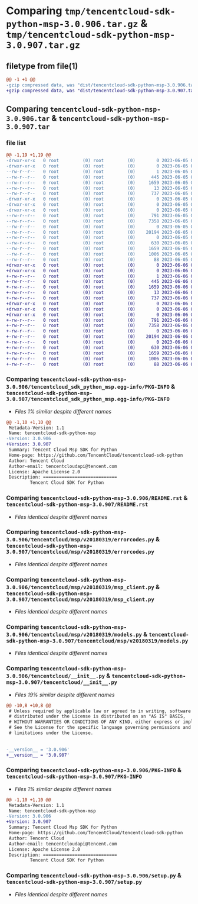 # Comparing `tmp/tencentcloud-sdk-python-msp-3.0.906.tar.gz` & `tmp/tencentcloud-sdk-python-msp-3.0.907.tar.gz`

## filetype from file(1)

```diff
@@ -1 +1 @@
-gzip compressed data, was "dist/tencentcloud-sdk-python-msp-3.0.906.tar", last modified: Mon Jun  5 00:39:02 2023, max compression
+gzip compressed data, was "dist/tencentcloud-sdk-python-msp-3.0.907.tar", last modified: Tue Jun  6 02:31:20 2023, max compression
```

## Comparing `tencentcloud-sdk-python-msp-3.0.906.tar` & `tencentcloud-sdk-python-msp-3.0.907.tar`

### file list

```diff
@@ -1,19 +1,19 @@
-drwxr-xr-x   0 root         (0) root         (0)        0 2023-06-05 00:39:02.000000 tencentcloud-sdk-python-msp-3.0.906/
-drwxr-xr-x   0 root         (0) root         (0)        0 2023-06-05 00:39:02.000000 tencentcloud-sdk-python-msp-3.0.906/tencentcloud_sdk_python_msp.egg-info/
--rw-r--r--   0 root         (0) root         (0)        1 2023-06-05 00:39:02.000000 tencentcloud-sdk-python-msp-3.0.906/tencentcloud_sdk_python_msp.egg-info/dependency_links.txt
--rw-r--r--   0 root         (0) root         (0)      445 2023-06-05 00:39:02.000000 tencentcloud-sdk-python-msp-3.0.906/tencentcloud_sdk_python_msp.egg-info/SOURCES.txt
--rw-r--r--   0 root         (0) root         (0)     1659 2023-06-05 00:39:02.000000 tencentcloud-sdk-python-msp-3.0.906/tencentcloud_sdk_python_msp.egg-info/PKG-INFO
--rw-r--r--   0 root         (0) root         (0)       13 2023-06-05 00:39:02.000000 tencentcloud-sdk-python-msp-3.0.906/tencentcloud_sdk_python_msp.egg-info/top_level.txt
--rw-r--r--   0 root         (0) root         (0)      737 2023-06-05 00:39:01.000000 tencentcloud-sdk-python-msp-3.0.906/README.rst
-drwxr-xr-x   0 root         (0) root         (0)        0 2023-06-05 00:39:02.000000 tencentcloud-sdk-python-msp-3.0.906/tencentcloud/
-drwxr-xr-x   0 root         (0) root         (0)        0 2023-06-05 00:39:02.000000 tencentcloud-sdk-python-msp-3.0.906/tencentcloud/msp/
-drwxr-xr-x   0 root         (0) root         (0)        0 2023-06-05 00:39:02.000000 tencentcloud-sdk-python-msp-3.0.906/tencentcloud/msp/v20180319/
--rw-r--r--   0 root         (0) root         (0)      791 2023-06-05 00:39:01.000000 tencentcloud-sdk-python-msp-3.0.906/tencentcloud/msp/v20180319/errorcodes.py
--rw-r--r--   0 root         (0) root         (0)     7358 2023-06-05 00:39:01.000000 tencentcloud-sdk-python-msp-3.0.906/tencentcloud/msp/v20180319/msp_client.py
--rw-r--r--   0 root         (0) root         (0)        0 2023-06-05 00:39:01.000000 tencentcloud-sdk-python-msp-3.0.906/tencentcloud/msp/v20180319/__init__.py
--rw-r--r--   0 root         (0) root         (0)    20194 2023-06-05 00:39:01.000000 tencentcloud-sdk-python-msp-3.0.906/tencentcloud/msp/v20180319/models.py
--rw-r--r--   0 root         (0) root         (0)        0 2023-06-05 00:39:01.000000 tencentcloud-sdk-python-msp-3.0.906/tencentcloud/msp/__init__.py
--rw-r--r--   0 root         (0) root         (0)      630 2023-06-05 00:39:01.000000 tencentcloud-sdk-python-msp-3.0.906/tencentcloud/__init__.py
--rw-r--r--   0 root         (0) root         (0)     1659 2023-06-05 00:39:02.000000 tencentcloud-sdk-python-msp-3.0.906/PKG-INFO
--rw-r--r--   0 root         (0) root         (0)     1006 2023-06-05 00:39:01.000000 tencentcloud-sdk-python-msp-3.0.906/setup.py
--rw-r--r--   0 root         (0) root         (0)       88 2023-06-05 00:39:02.000000 tencentcloud-sdk-python-msp-3.0.906/setup.cfg
+drwxr-xr-x   0 root         (0) root         (0)        0 2023-06-06 02:31:20.000000 tencentcloud-sdk-python-msp-3.0.907/
+drwxr-xr-x   0 root         (0) root         (0)        0 2023-06-06 02:31:20.000000 tencentcloud-sdk-python-msp-3.0.907/tencentcloud_sdk_python_msp.egg-info/
+-rw-r--r--   0 root         (0) root         (0)        1 2023-06-06 02:31:20.000000 tencentcloud-sdk-python-msp-3.0.907/tencentcloud_sdk_python_msp.egg-info/dependency_links.txt
+-rw-r--r--   0 root         (0) root         (0)      445 2023-06-06 02:31:20.000000 tencentcloud-sdk-python-msp-3.0.907/tencentcloud_sdk_python_msp.egg-info/SOURCES.txt
+-rw-r--r--   0 root         (0) root         (0)     1659 2023-06-06 02:31:20.000000 tencentcloud-sdk-python-msp-3.0.907/tencentcloud_sdk_python_msp.egg-info/PKG-INFO
+-rw-r--r--   0 root         (0) root         (0)       13 2023-06-06 02:31:20.000000 tencentcloud-sdk-python-msp-3.0.907/tencentcloud_sdk_python_msp.egg-info/top_level.txt
+-rw-r--r--   0 root         (0) root         (0)      737 2023-06-06 02:31:20.000000 tencentcloud-sdk-python-msp-3.0.907/README.rst
+drwxr-xr-x   0 root         (0) root         (0)        0 2023-06-06 02:31:20.000000 tencentcloud-sdk-python-msp-3.0.907/tencentcloud/
+drwxr-xr-x   0 root         (0) root         (0)        0 2023-06-06 02:31:20.000000 tencentcloud-sdk-python-msp-3.0.907/tencentcloud/msp/
+drwxr-xr-x   0 root         (0) root         (0)        0 2023-06-06 02:31:20.000000 tencentcloud-sdk-python-msp-3.0.907/tencentcloud/msp/v20180319/
+-rw-r--r--   0 root         (0) root         (0)      791 2023-06-06 02:31:20.000000 tencentcloud-sdk-python-msp-3.0.907/tencentcloud/msp/v20180319/errorcodes.py
+-rw-r--r--   0 root         (0) root         (0)     7358 2023-06-06 02:31:20.000000 tencentcloud-sdk-python-msp-3.0.907/tencentcloud/msp/v20180319/msp_client.py
+-rw-r--r--   0 root         (0) root         (0)        0 2023-06-06 02:31:20.000000 tencentcloud-sdk-python-msp-3.0.907/tencentcloud/msp/v20180319/__init__.py
+-rw-r--r--   0 root         (0) root         (0)    20194 2023-06-06 02:31:20.000000 tencentcloud-sdk-python-msp-3.0.907/tencentcloud/msp/v20180319/models.py
+-rw-r--r--   0 root         (0) root         (0)        0 2023-06-06 02:31:20.000000 tencentcloud-sdk-python-msp-3.0.907/tencentcloud/msp/__init__.py
+-rw-r--r--   0 root         (0) root         (0)      630 2023-06-06 02:31:20.000000 tencentcloud-sdk-python-msp-3.0.907/tencentcloud/__init__.py
+-rw-r--r--   0 root         (0) root         (0)     1659 2023-06-06 02:31:20.000000 tencentcloud-sdk-python-msp-3.0.907/PKG-INFO
+-rw-r--r--   0 root         (0) root         (0)     1006 2023-06-06 02:31:20.000000 tencentcloud-sdk-python-msp-3.0.907/setup.py
+-rw-r--r--   0 root         (0) root         (0)       88 2023-06-06 02:31:20.000000 tencentcloud-sdk-python-msp-3.0.907/setup.cfg
```

### Comparing `tencentcloud-sdk-python-msp-3.0.906/tencentcloud_sdk_python_msp.egg-info/PKG-INFO` & `tencentcloud-sdk-python-msp-3.0.907/tencentcloud_sdk_python_msp.egg-info/PKG-INFO`

 * *Files 1% similar despite different names*

```diff
@@ -1,10 +1,10 @@
 Metadata-Version: 1.1
 Name: tencentcloud-sdk-python-msp
-Version: 3.0.906
+Version: 3.0.907
 Summary: Tencent Cloud Msp SDK for Python
 Home-page: https://github.com/TencentCloud/tencentcloud-sdk-python
 Author: Tencent Cloud
 Author-email: tencentcloudapi@tencent.com
 License: Apache License 2.0
 Description: ============================
         Tencent Cloud SDK for Python
```

### Comparing `tencentcloud-sdk-python-msp-3.0.906/README.rst` & `tencentcloud-sdk-python-msp-3.0.907/README.rst`

 * *Files identical despite different names*

### Comparing `tencentcloud-sdk-python-msp-3.0.906/tencentcloud/msp/v20180319/errorcodes.py` & `tencentcloud-sdk-python-msp-3.0.907/tencentcloud/msp/v20180319/errorcodes.py`

 * *Files identical despite different names*

### Comparing `tencentcloud-sdk-python-msp-3.0.906/tencentcloud/msp/v20180319/msp_client.py` & `tencentcloud-sdk-python-msp-3.0.907/tencentcloud/msp/v20180319/msp_client.py`

 * *Files identical despite different names*

### Comparing `tencentcloud-sdk-python-msp-3.0.906/tencentcloud/msp/v20180319/models.py` & `tencentcloud-sdk-python-msp-3.0.907/tencentcloud/msp/v20180319/models.py`

 * *Files identical despite different names*

### Comparing `tencentcloud-sdk-python-msp-3.0.906/tencentcloud/__init__.py` & `tencentcloud-sdk-python-msp-3.0.907/tencentcloud/__init__.py`

 * *Files 19% similar despite different names*

```diff
@@ -10,8 +10,8 @@
 # Unless required by applicable law or agreed to in writing, software
 # distributed under the License is distributed on an "AS IS" BASIS,
 # WITHOUT WARRANTIES OR CONDITIONS OF ANY KIND, either express or implied.
 # See the License for the specific language governing permissions and
 # limitations under the License.
 
 
-__version__ = '3.0.906'
+__version__ = '3.0.907'
```

### Comparing `tencentcloud-sdk-python-msp-3.0.906/PKG-INFO` & `tencentcloud-sdk-python-msp-3.0.907/PKG-INFO`

 * *Files 1% similar despite different names*

```diff
@@ -1,10 +1,10 @@
 Metadata-Version: 1.1
 Name: tencentcloud-sdk-python-msp
-Version: 3.0.906
+Version: 3.0.907
 Summary: Tencent Cloud Msp SDK for Python
 Home-page: https://github.com/TencentCloud/tencentcloud-sdk-python
 Author: Tencent Cloud
 Author-email: tencentcloudapi@tencent.com
 License: Apache License 2.0
 Description: ============================
         Tencent Cloud SDK for Python
```

### Comparing `tencentcloud-sdk-python-msp-3.0.906/setup.py` & `tencentcloud-sdk-python-msp-3.0.907/setup.py`

 * *Files identical despite different names*

